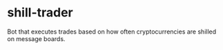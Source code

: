 # shill-trader
Bot that executes trades based on how often cryptocurrencies are shilled on message boards. 
